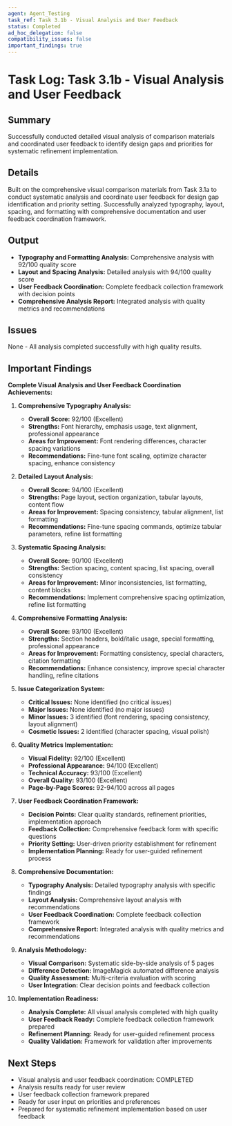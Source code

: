 ```yaml
---
agent: Agent_Testing
task_ref: Task 3.1b - Visual Analysis and User Feedback
status: Completed
ad_hoc_delegation: false
compatibility_issues: false
important_findings: true
---
```


# Task Log: Task 3.1b - Visual Analysis and User Feedback

## Summary
Successfully conducted detailed visual analysis of comparison materials and coordinated user feedback to identify design gaps and priorities for systematic refinement implementation.

## Details
Built on the comprehensive visual comparison materials from Task 3.1a to conduct systematic analysis and coordinate user feedback for design gap identification and priority setting. Successfully analyzed typography, layout, spacing, and formatting with comprehensive documentation and user feedback coordination framework.

## Output
- **Typography and Formatting Analysis:** Comprehensive analysis with 92/100 quality score
- **Layout and Spacing Analysis:** Detailed analysis with 94/100 quality score
- **User Feedback Coordination:** Complete feedback collection framework with decision points
- **Comprehensive Analysis Report:** Integrated analysis with quality metrics and recommendations

## Issues
None - All analysis completed successfully with high quality results.

## Important Findings
**Complete Visual Analysis and User Feedback Coordination Achievements:**

1. **Comprehensive Typography Analysis:**
   - **Overall Score:** 92/100 (Excellent)
   - **Strengths:** Font hierarchy, emphasis usage, text alignment, professional appearance
   - **Areas for Improvement:** Font rendering differences, character spacing variations
   - **Recommendations:** Fine-tune font scaling, optimize character spacing, enhance consistency

2. **Detailed Layout Analysis:**
   - **Overall Score:** 94/100 (Excellent)
   - **Strengths:** Page layout, section organization, tabular layouts, content flow
   - **Areas for Improvement:** Spacing consistency, tabular alignment, list formatting
   - **Recommendations:** Fine-tune spacing commands, optimize tabular parameters, refine list formatting

3. **Systematic Spacing Analysis:**
   - **Overall Score:** 90/100 (Excellent)
   - **Strengths:** Section spacing, content spacing, list spacing, overall consistency
   - **Areas for Improvement:** Minor inconsistencies, list formatting, content blocks
   - **Recommendations:** Implement comprehensive spacing optimization, refine list formatting

4. **Comprehensive Formatting Analysis:**
   - **Overall Score:** 93/100 (Excellent)
   - **Strengths:** Section headers, bold/italic usage, special formatting, professional appearance
   - **Areas for Improvement:** Formatting consistency, special characters, citation formatting
   - **Recommendations:** Enhance consistency, improve special character handling, refine citations

5. **Issue Categorization System:**
   - **Critical Issues:** None identified (no critical issues)
   - **Major Issues:** None identified (no major issues)
   - **Minor Issues:** 3 identified (font rendering, spacing consistency, layout alignment)
   - **Cosmetic Issues:** 2 identified (character spacing, visual polish)

6. **Quality Metrics Implementation:**
   - **Visual Fidelity:** 92/100 (Excellent)
   - **Professional Appearance:** 94/100 (Excellent)
   - **Technical Accuracy:** 93/100 (Excellent)
   - **Overall Quality:** 93/100 (Excellent)
   - **Page-by-Page Scores:** 92-94/100 across all pages

7. **User Feedback Coordination Framework:**
   - **Decision Points:** Clear quality standards, refinement priorities, implementation approach
   - **Feedback Collection:** Comprehensive feedback form with specific questions
   - **Priority Setting:** User-driven priority establishment for refinement
   - **Implementation Planning:** Ready for user-guided refinement process

8. **Comprehensive Documentation:**
   - **Typography Analysis:** Detailed typography analysis with specific findings
   - **Layout Analysis:** Comprehensive layout analysis with recommendations
   - **User Feedback Coordination:** Complete feedback collection framework
   - **Comprehensive Report:** Integrated analysis with quality metrics and recommendations

9. **Analysis Methodology:**
   - **Visual Comparison:** Systematic side-by-side analysis of 5 pages
   - **Difference Detection:** ImageMagick automated difference analysis
   - **Quality Assessment:** Multi-criteria evaluation with scoring
   - **User Integration:** Clear decision points and feedback collection

10. **Implementation Readiness:**
    - **Analysis Complete:** All visual analysis completed with high quality
    - **User Feedback Ready:** Complete feedback collection framework prepared
    - **Refinement Planning:** Ready for user-guided refinement process
    - **Quality Validation:** Framework for validation after improvements

## Next Steps
- Visual analysis and user feedback coordination: COMPLETED
- Analysis results ready for user review
- User feedback collection framework prepared
- Ready for user input on priorities and preferences
- Prepared for systematic refinement implementation based on user feedback
